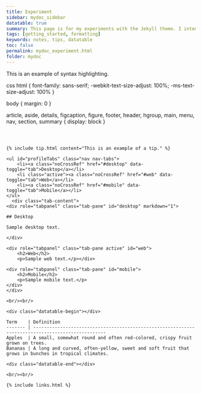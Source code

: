 ```yaml
---
title: Experiment
sidebar: mydoc_sidebar
datatable: true
summary: This page is for my experiments with the Jekyll theme. I intend to change it often.
tags: [getting_started, formatting]
keywords: notes, tips, datatable
toc: false
permalink: mydoc_experiment.html
folder: mydoc
---
```

This is an example of syntax highlighting.

css
html {
    font-family: sans-serif;
    -webkit-text-size-adjust: 100%;
    -ms-text-size-adjust: 100%
}

body {
    margin: 0
}

article,
aside,
details,
figcaption,
figure,
footer,
header,
hgroup,
main,
menu,
nav,
section,
summary {
    display: block
}
```



{% include tip.html content="This is an example of a tip." %}

<ul id="profileTabs" class="nav nav-tabs">
    <li><a class="noCrossRef" href="#desktop" data-toggle="tab">Desktop</a></li>
    <li class="active"><a class="noCrossRef" href="#web" data-toggle="tab">Web</a></li>
    <li><a class="noCrossRef" href="#mobile" data-toggle="tab">Mobile</a></li>
</ul>
  <div class="tab-content">
<div role="tabpanel" class="tab-pane" id="desktop" markdown="1">

## Desktop

Sample desktop text.

</div>

<div role="tabpanel" class="tab-pane active" id="web">
    <h2>Web</h2>
    <p>Sample web text.</p></div>

<div role="tabpanel" class="tab-pane" id="mobile">
    <h2>Mobile</h2>
    <p>Sample mobile text.</p>
</div>
</div>

<br/><br/>

<div class="datatable-begin"></div>

Term    | Definition                                                                                        
------- | ------------------------------------------------------------------------------------------------- 
Apples  | A small, somewhat round and often red-colored, crispy fruit grown on trees.                       
Bananas | A long and curved, often-yellow, sweet and soft fruit that grows in bunches in tropical climates.

<div class="datatable-end"></div>

<br/><br/>

{% include links.html %}
